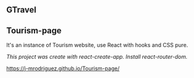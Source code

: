 #### <h2> GTravel
## Tourism-page


It's an instance of Tourism website, use React with hooks and CSS pure.


*This project was create with react-create-app.*
*Install react-router-dom.*

https://j-mrodriguez.github.io/Tourism-page/



